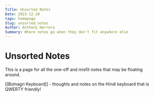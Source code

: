 ```yaml
---
Title: Unsorted Notes
Date: 2023-12-28
tags: homepage
Slug: unsorted_notes
Author: Anthony Herrera
Summary: Where notes go when they don't fit anywhere else
---
```


# Unsorted Notes

This is a page for all the one-off and misfit notes that may be floating around.

[[Bolnagri Keyboard]] - thoughts and notes on the Hindi keyboard that is QWERTY friendly!
